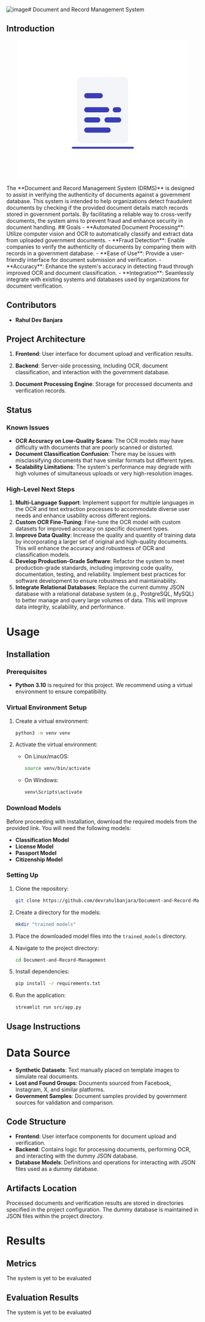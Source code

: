 ![image](https://github.com/user-attachments/assets/19273f69-bc75-435a-9041-6f355b229816)# Document and Record Management System

## Introduction
<div align="center">

![Animate](docs/animate.gif)

</div>
The **Document and Record Management System (DRMS)** is designed to assist in verifying the authenticity of documents against a government database. This system is intended to help organizations detect fraudulent documents by checking if the provided document details match records stored in government portals. By facilitating a reliable way to cross-verify documents, the system aims to prevent fraud and enhance security in document handling.
## Goals
- **Automated Document Processing**: Utilize computer vision and OCR to automatically classify and extract data from uploaded government documents.
- **Fraud Detection**: Enable companies to verify the authenticity of documents by comparing them with records in a government database.
- **Ease of Use**: Provide a user-friendly interface for document submission and verification.
- **Accuracy**: Enhance the system's accuracy in detecting fraud through improved OCR and document classification.
- **Integration**: Seamlessly integrate with existing systems and databases used by organizations for document verification.

## Contributors
- **Rahul Dev Banjara**

## Project Architecture
1. **Frontend**: User interface for document upload and verification results.

2. **Backend**: Server-side processing, including OCR, document classification, and interaction with the government database.

3. **Document Processing Engine**: Storage for processed documents and verification records.

## Status

### Known Issues
- **OCR Accuracy on Low-Quality Scans**: The OCR models may have difficulty with documents that are poorly scanned or distorted.
- **Document Classification Confusion**: There may be issues with misclassifying documents that have similar formats but different types.
- **Scalability Limitations**: The system's performance may degrade with high volumes of simultaneous uploads or very high-resolution images.

### High-Level Next Steps
1. **Multi-Language Support**: Implement support for multiple languages in the OCR and text extraction processes to accommodate diverse user needs and enhance usability across different regions.
2. **Custom OCR Fine-Tuning**: Fine-tune the OCR model with custom datasets for improved accuracy on specific document types.
3. **Improve Data Quality**: Increase the quality and quantity of training data by incorporating a larger set of original and high-quality documents. This will enhance the accuracy and robustness of OCR and classification models.
4. **Develop Production-Grade Software**: Refactor the system to meet production-grade standards, including improving code quality, documentation, testing, and reliability. Implement best practices for software development to ensure robustness and maintainability.
5. **Integrate Relational Databases**: Replace the current dummy JSON database with a relational database system (e.g., PostgreSQL, MySQL) to better manage and query large volumes of data. This will improve data integrity, scalability, and performance.


# Usage
## Installation

### Prerequisites
- **Python 3.10** is required for this project. We recommend using a virtual environment to ensure compatibility.

### Virtual Environment Setup

1. Create a virtual environment:
    ```bash
    python3 -m venv venv
    ```

2. Activate the virtual environment:
    - On Linux/macOS:
        ```bash
        source venv/bin/activate
        ```
    - On Windows:
        ```bash
        venv\Scripts\activate
        ```

### Download Models
Before proceeding with installation, download the required models from the provided link. You will need the following models:
- **Classification Model**
- **License Model**
- **Passport Model**
- **Citizenship Model**

### Setting Up
1. Clone the repository:
    ```bash
    git clone https://github.com/devrahulbanjara/Document-and-Record-Management
    ```

2. Create a directory for the models:
    ```bash
    mkdir "trained models"
    ```

3. Place the downloaded model files into the `trained_models` directory.

4. Navigate to the project directory:
    ```bash
    cd Document-and-Record-Management
    ```

5. Install dependencies:
    ```bash
    pip install -r requirements.txt
    ```

6. Run the application:
    ```bash
    streamlit run src/app.py
    ```

## Usage Instructions

# Data Source
- **Synthetic Datasets**: Text manually placed on template images to simulate real documents.
- **Lost and Found Groups**: Documents sourced from Facebook, Instagram, X, and similar platforms.
- **Government Samples**: Document samples provided by government sources for validation and comparison.

## Code Structure
- **Frontend**: User interface components for document upload and verification.
- **Backend**: Contains logic for processing documents, performing OCR, and interacting with the dummy JSON database.
- **Database Models**: Definitions and operations for interacting with JSON files used as a dummy database.

## Artifacts Location
Processed documents and verification results are stored in directories specified in the project configuration. The dummy database is maintained in JSON files within the project directory.

# Results
## Metrics 
The system is yet to be evaluated
## Evaluation Results
The system is yet to be evaluated
